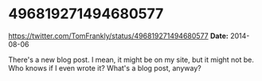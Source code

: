 # 496819271494680577
https://twitter.com/TomFrankly/status/496819271494680577
**Date:** 2014-08-06

There's a new blog post. I mean, it might be on my site, but it might not be. Who knows if I even wrote it? What's a blog post, anyway?
